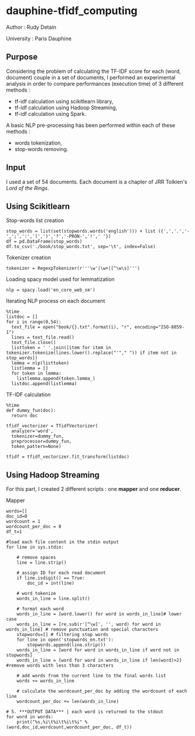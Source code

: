 # dauphine-tfidf_computing

Author : Rudy Detain  

University : Paris Dauphine

## Purpose
Considering the problem of calculating the TF-IDF score for each (word, document) couple in a set of documents, I performed an experimental analysis in order to compare performances (execution time) of 3 different methods :

- tf-idf calculation using scikitlearn library,
- tf-idf calculation using Hadoop Streaming,
- tf-idf calculation using Spark.

A basic NLP pre-processing has been performed within each of these methods :

- words tokenization,
- stop-words removing.

## Input
I used a set of 54 documents. Each document is a chapter of JRR Tolkien's *Lord of the Rings*. 


## Using Scikitlearn
Stop-words list creation
```
stop_words = list(set(stopwords.words('english'))) + list ({',','.','-',';',':','(',')','?','-PRON-','!',' '})
df = pd.DataFrame(stop_words) 
df.to_csv('./book/stop_words.txt', sep='\t', index=False)
```
Tokenizer creation
```
tokenizer = RegexpTokenizer(r'''\w'|\w+|[^\w\s]''')
```

Loading spacy model used for lemmatization
```
nlp = spacy.load('en_core_web_sm')
```

Iterating NLP process on each document
```
%time 
listdoc = [] 
for i in range(0,54): 
  text_file = open("book/{}.txt".format(i), "r", encoding="ISO-8859-1") 
  lines = text_file.read() 
  text_file.close() 
  listtoken = ' '.join([item for item in tokenizer.tokenize(lines.lower().replace("'"," ")) if item not in stop_words]) 
  lemma = nlp(listtoken) 
  listlemma = [] 
  for token in lemma: 
    listlemma.append(token.lemma_) 
  listdoc.append(listlemma)
```

TF-IDF calculation
```
%time 
def dummy_fun(doc): 
  return doc 
  
tfidf_vectorizer = TfidfVectorizer(
  analyzer='word',
  tokenizer=dummy_fun,
  preprocessor=dummy_fun,
  token_pattern=None)
  
tfidf = tfidf_vectorizer.fit_transform(listdoc)
```

## Using Hadoop Streaming

For this part, I created 2 different scripts : one **mapper** and one **reducer**.

Mapper

```
words=[]
doc_id=0
wordcount = 1
wordcount_per_doc = 0
df_t=1

#load each file content in the stdin output
for line in sys.stdin:

	# remove spaces
	line = line.strip()

	# assign ID for each read document 
	if line.isdigit() == True:
		doc_id = int(line)

	# word tokenize
	words_in_line = line.split()

	# format each word
	words_in_line = [word.lower() for word in words_in_line]# lower case
	words_in_line = [re.sub(r'[^\w]', '', word) for word in words_in_line] # remove punctuation and special characters
	stopwords=[] # filtering stop words
	for line in open('stopwords_en.txt'):
		stopwords.append(line.strip())
	words_in_line = [word for word in words_in_line if word not in stopwords]
	words_in_line = [word for word in words_in_line if len(word)>2] #remove words with less than 3 characters

	# add words from the current line to the final words list
	words += words_in_line

	# calculate the wordcount_per_doc by adding the wordcount of each line
	wordcount_per_doc += len(words_in_line)

# 5. ***OUTPUT DATA*** | each word is returned to the stdout
for word in words:
	print("%s,%i\t%i\t%i\t%i" % (word,doc_id,wordcount,wordcount_per_doc, df_t))

```
